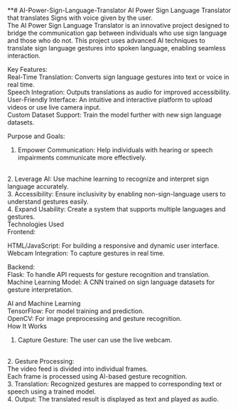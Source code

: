 **# AI-Power-Sign-Language-Translator
AI Power Sign Language Translator that translates Signs with voice given by the user.
<br>
The AI Power Sign Language Translator is an innovative project designed to bridge the communication gap between individuals who use sign language and those who do not. This project uses advanced AI  techniques to translate sign language gestures into spoken language, enabling seamless interaction.
<br>

Key Features:
<br>
Real-Time Translation: Converts sign language gestures into text or voice in real time.
<br>
Speech Integration: Outputs translations as audio for improved accessibility.
<br>
User-Friendly Interface: An intuitive and interactive platform to upload videos or use live camera input.
<br>
Custom Dataset Support: Train the model further with new sign language datasets.
<br>

Purpose and Goals:
<br>
1. Empower Communication: Help individuals with hearing or speech impairments communicate more effectively.
<br>
2. Leverage AI: Use machine learning to recognize and interpret sign language accurately.
<br>
3. Accessibility: Ensure inclusivity by enabling non-sign-language users to understand gestures easily.
<br>
4. Expand Usability: Create a system that supports multiple languages and gestures.
<br>
Technologies Used
<br>
Frontend:

HTML/JavaScript: For building a responsive and dynamic user interface.
<br>
Webcam Integration: To capture gestures in real time.
<br>

Backend:
<br>
Flask: To handle API requests for gesture recognition and translation.
<br>
Machine Learning Model: A CNN trained on sign language datasets for gesture interpretation.
<br>

AI and Machine Learning
<br>
TensorFlow: For model training and prediction.
<br>
OpenCV: For image preprocessing and gesture recognition.
<br>
How It Works
1. Capture Gesture: The user can use the live webcam.
<br>
2. Gesture Processing:
<br> 
The video feed is divided into individual frames.
<br>
Each frame is processed using AI-based gesture recognition.
<br>
3. Translation: Recognized gestures are mapped to corresponding text or speech using a trained model.
<br>
4. Output: The translated result is displayed as text and played as audio.
